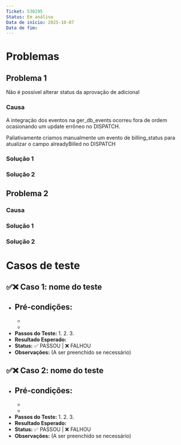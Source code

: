 ```yaml
---
Ticket: 530295
Status: Em análise
Data de início: 2025-10-07
Data de fim:
---
```

# Problemas
## Problema 1
Não é possível alterar status da aprovação de adicional

### Causa
A integração dos eventos na ger_db_events ocorreu fora de ordem ocasionando um update errôneo no DISPATCH.

Paliativamente criamos manualmente um evento de billing_status para atualizar o campo alreadyBilled no DISPATCH

### Solução 1


### Solução 2


## Problema 2


### Causa


### Solução 1


### Solução 2


# Casos de teste

## ✅❌ Caso 1: nome do teste

- **Pré-condições:**
    - 
    - 
    - 
- **Passos do Teste:**
    1. 
    2. 
    3. 
- **Resultado Esperado:** 
- **Status:** ✅ PASSOU | ❌ FALHOU
- **Observações:** (A ser preenchido se necessário)

## ✅❌ Caso 2: nome do teste

- **Pré-condições:**
    - 
    - 
    - 
- **Passos do Teste:**
    1. 
    2. 
    3. 
- **Resultado Esperado:** 
- **Status:** ✅ PASSOU | ❌ FALHOU
- **Observações:** (A ser preenchido se necessário)

